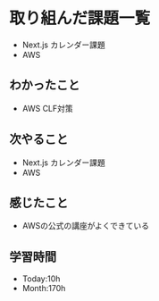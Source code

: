 # 取り組んだ課題一覧
- Next.js カレンダー課題
- AWS
## わかったこと
- AWS CLF対策
## 次やること
- Next.js カレンダー課題
- AWS
## 感じたこと
- AWSの公式の講座がよくできている
## 学習時間
- Today:10h
- Month:170h
